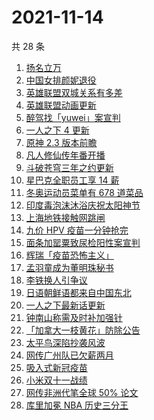 # 2021-11-14

共 28 条

<!-- BEGIN -->
<!-- 最后更新时间 Sun Nov 14 2021 14:15:46 GMT+0800 (China Standard Time) -->

1. [扬名立万](https://www.zhihu.com/search?q=扬名立万)
1. [中国女排颜妮退役](https://www.zhihu.com/search?q=颜妮)
1. [英雄联盟双城关系有多差](https://www.zhihu.com/search?q=英雄联盟双城之战)
1. [英雄联盟动画更新](https://www.zhihu.com/search?q=英雄联盟双城之战)
1. [醉驾找「yuwei」案宣判](https://www.zhihu.com/search?q=yuwei)
1. [一人之下 4 更新](https://www.zhihu.com/search?q=一人之下4)
1. [原神 2.3 版本前瞻](https://www.zhihu.com/search?q=原神)
1. [凡人修仙传年番开播](https://www.zhihu.com/search?q=凡人修仙传)
1. [斗破苍穹三年之约更新](https://www.zhihu.com/search?q=斗破苍穹三年之约)
1. [星巴克全职员工享 14 薪](https://www.zhihu.com/search?q=星巴克薪资)
1. [冬奥运动员菜单有 678 道菜品](https://www.zhihu.com/search?q=冬奥会菜单)
1. [印度毒泡沫沐浴庆祝太阳神节](https://www.zhihu.com/search?q=印度毒泡沫)
1. [上海地铁接触网跳闸](https://www.zhihu.com/search?q=上海地铁)
1. [九价 HPV 疫苗一分钟抢完](https://www.zhihu.com/search?q=九价)
1. [面条加罂粟致尿检阳性案宣判](https://www.zhihu.com/search?q=司机吃面尿检阳性)
1. [辉瑞「疫苗恐怖主义」](https://www.zhihu.com/search?q=辉瑞)
1. [孟羽童成为董明珠秘书](https://www.zhihu.com/search?q=孟羽童)
1. [李铁换人引争议](https://www.zhihu.com/search?q=李铁)
1. [日语朝鲜语都来自中国东北](https://www.zhihu.com/search?q=中国东北)
1. [一人之下最新话更新](https://www.zhihu.com/search?q=一人之下)
1. [钟南山称需及时补加强针](https://www.zhihu.com/search?q=新冠疫苗加强针)
1. [「加拿大一枝黄花」防除公告](https://www.zhihu.com/search?q=加拿大一枝黄花)
1. [太平鸟深陷抄袭风波](https://www.zhihu.com/search?q=太平鸟)
1. [网传广州队已欠薪两月](https://www.zhihu.com/search?q=广州队欠薪)
1. [吸入式新冠疫苗](https://www.zhihu.com/search?q=吸入式疫苗)
1. [小米双十一战绩](https://www.zhihu.com/search?q=小米双十一)
1. [网传非洲代笔全球 50% 论文](https://www.zhihu.com/search?q=非洲代笔)
1. [库里加冕 NBA 历史三分王](https://www.zhihu.com/search?q=库里)

<!-- END -->
